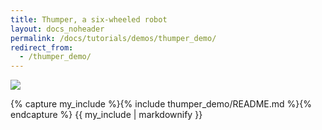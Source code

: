 ```yaml
---
title: Thumper, a six-wheeled robot
layout: docs_noheader
permalink: /docs/tutorials/demos/thumper_demo/
redirect_from:
  - /thumper_demo/
---
```


<img src="https://img.shields.io/badge/Written_for-Foxy-green" style="display:inline"/>

{% capture my_include %}{% include thumper_demo/README.md %}{% endcapture %}
{{ my_include | markdownify }}

